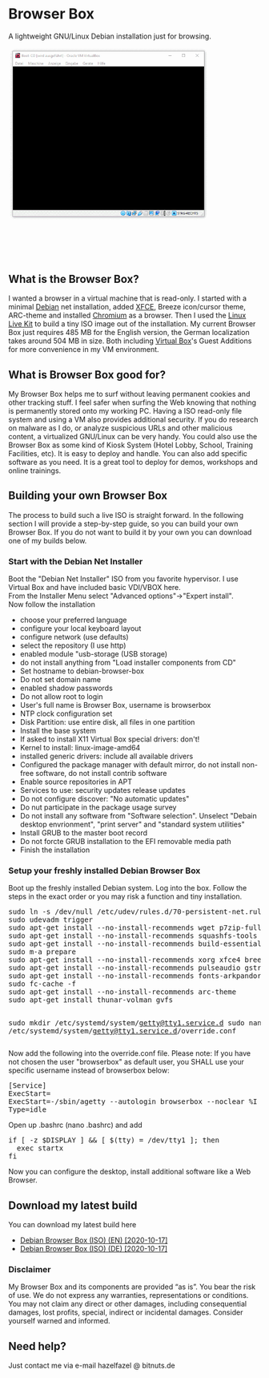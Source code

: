 <h1>Browser Box</h1>
<p>A lightweight GNU/Linux Debian installation just for browsing.</p>
<img src="browserbox.gif">

<h2>What is the Browser Box?</h2>
<p>I wanted a browser in a virtual machine that is read-only. I started with a minimal <a href="https://www.debian.org/">Debian</a> net installation, added <a href="https://www.xfce.org/">XFCE</a>, Breeze icon/cursor theme, ARC-theme and installed <a href="https://www.chromium.org/">Chromium</a> as a browser. Then I used the <a href="https://www.linux-live.org/">Linux Live Kit</a> to build a tiny ISO image out of the installation. My current Browser Box just requires 485 MB for the English version, the German localization takes around 504 MB in size. Both including <a href="https://www.virtualbox.org/">Virtual Box</a>'s Guest Additions for more convenience in my VM environment.</p>

<h2>What is Browser Box good for?</h2>
<p>My Browser Box helps me to surf without leaving permanent cookies and other tracking stuff. I feel safer when surfing the Web knowing that nothing is permanently stored onto my working PC. Having a ISO read-only file system and using a VM also provides additional security. If you do research on malware as I do, or analyze suspicious URLs and other malicious content, a virtualized GNU/Linux can be very handy. You could also use the Browser Box as some kind of Kiosk System (Hotel Lobby, School, Training Facilities, etc). It is easy to deploy and handle. You can also add specific software as you need. It is a great tool to deploy for demos, workshops and online trainings.</p>

<h2>Building your own Browser Box</h2>
<p>The process to build such a live ISO is straight forward. In the following section I will provide a step-by-step guide, so you can build your own Browser Box. If you do not want to build it by your own you can download one of my builds below.</p>

<h3>Start with the Debian Net Installer</h3>
<p>Boot the "Debian Net Installer" ISO from you favorite hypervisor. I use Virtual Box and have included basic VDI/VBOX here.<br>
From the Installer Menu select "Advanced options"->"Expert install".<br>
Now follow the installation
</p>
<ul>
  <li>choose your preferred language</li>
  <li>configure your local keyboard layout</li>
  <li>configure network (use defaults)</li>
  <li>select the repository (I use http)</li>
  <li>enabled module "usb-storage (USB storage)</li>
  <li>do not install anything from "Load installer components from CD"</li>
  <li>Set hostname to debian-browser-box</li>
  <li>Do not set domain name</li>
  <li>enabled shadow passwords</li>
  <li>Do not allow root to login</li>
  <li>User's full name is Browser Box, username is browserbox</li>
  <li>NTP clock configuration set</li>
  <li>Disk Partition: use entire disk, all files in one partition</li>
  <li>Install the base system</li>
  <li>If asked to install X11 Virtual Box special drivers: don't!</li>
  <li>Kernel to install: linux-image-amd64</li>
  <li>installed generic drivers: include all available drivers</li>
  <li>Configured the package manager with default mirror, do not install non-free software, do not install contrib software</li>
  <li>Enable source repositories in APT</li>
  <li>Services to use: security updates release updates</li>
  <li>Do not configure discover: "No automatic updates"</li>
  <li>Do nut participate in the package usage survey</li>
  <li>Do not install any software from "Software selection". Unselect "Debain desktop envrionment", "print server" and "standard system utilities"</li>
  <li>Install GRUB to the master boot record</li>
  <li>Do not forcte GRUB installation to the EFI removable media path</li>
  <li>Finish the installation</li>
</ul>

<h3>Setup your freshly installed Debian Browser Box</h3>
<p>Boot up the freshly installed Debian system. Log into the box. Follow the steps in the exact order or you may risk a function and tiny installation.</p>
<pre>
sudo ln -s /dev/null /etc/udev/rules.d/70-persistent-net.rules
sudo udevadm trigger
sudo apt-get install --no-install-recommends wget p7zip-full ca-certificates
sudo apt-get install --no-install-recommends squashfs-tools aufs-dkms genisoimage
sudo apt-get install --no-install-recommends build-essential module-assistant
sudo m-a prepare
sudo apt-get install --no-install-recommends xorg xfce4 breeze-icon-theme breeze-cursor-theme xfce4-terminal xfce4-screenshooter mousepad gnome-calculator
sudo apt-get install --no-install-recommends pulseaudio gstreamer1.0-pulseaudio pavucontrol
sudo apt-get install --no-install-recommends fonts-arkpandora fonts-liberation
sudo fc-cache -f
sudo apt-get install --no-install-recommends arc-theme
sudo apt-get install thunar-volman gvfs

sudo mkdir /etc/systemd/system/getty@tty1.service.d
sudo nano /etc/systemd/system/getty@tty1.service.d/override.conf
</pre>

<p>Now add the following into the override.conf file. Please note: If you have not chosen the user "browserbox" as default user, you SHALL use your specific username instead of browserbox below:</p>
<pre>
[Service]
ExecStart=
ExecStart=-/sbin/agetty --autologin browserbox --noclear %I $TERM
Type=idle
</pre>

<p>Open up .bashrc (nano .bashrc) and add</p>
<pre>
if [ -z $DISPLAY ] && [ $(tty) = /dev/tty1 ]; then
  exec startx
fi
</pre>

<p>Now you can configure the desktop, install additional software like a Web Browser.</p>

<h2>Download my latest build</h2>

<p>You can download my latest build here</p>
<ul>
  <li><a href="https://bitnuts.de/browserbox/linux-x86_64_en.iso">Debian Browser Box (ISO) (EN) [2020-10-17]</a></li>
  <li><a href="https://bitnuts.de/browserbox/linux-x86_64_de.iso">Debian Browser Box (ISO) (DE) [2020-10-17]</a></li>
</ul>

<h3>Disclaimer</h3>

My Browser Box and its components are provided “as is”. You bear the risk of use. We do not express any warranties, representations or conditions. You may not claim any direct or other damages, including consequential damages, lost profits, special, indirect or incidental damages. Consider yourself warned and informed.

<h2>Need help?</h2>
Just contact me via e-mail hazelfazel @ bitnuts.de
